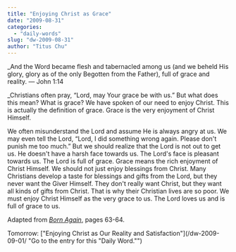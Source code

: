 ```yaml
---
title: "Enjoying Christ as Grace"
date: "2009-08-31"
categories: 
  - "daily-words"
slug: "dw-2009-08-31"
author: "Titus Chu"
---
```


_And the Word became flesh and tabernacled among us (and we beheld His glory, glory as of the only Begotten from the Father), full of grace and reality. — John 1:14

_Christians often pray, “Lord, may Your grace be with us.” But what does this mean? What is grace? We have spoken of our need to enjoy Christ. This is actually the definition of grace. Grace is the very enjoyment of Christ Himself.

We often misunderstand the Lord and assume He is always angry at us. We may even tell the Lord, “Lord, I did something wrong again. Please don't punish me too much.” But we should realize that the Lord is not out to get us. He doesn't have a harsh face towards us. The Lord's face is pleasant towards us. The Lord is full of grace. Grace means the rich enjoyment of Christ Himself. We should not just enjoy blessings from Christ. Many Christians develop a taste for blessings and gifts from the Lord, but they never want the Giver Himself. They don't really want Christ, but they want all kinds of gifts from Christ. That is why their Christian lives are so poor. We must enjoy Christ Himself as the very grace to us. The Lord loves us and is full of grace to us.

Adapted from _[Born Again](/book-born-again/ "Go to the entry for this book.")_, pages 63-64.

Tomorrow: ["Enjoying Christ as Our Reality and Satisfaction"](/dw-2009-09-01/ "Go to the entry for this "Daily Word."")
